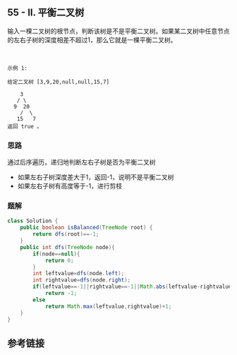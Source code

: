 ## 55 - II. 平衡二叉树
输入一棵二叉树的根节点，判断该树是不是平衡二叉树。如果某二叉树中任意节点的左右子树的深度相差不超过1，那么它就是一棵平衡二叉树。

 
```
示例 1:

给定二叉树 [3,9,20,null,null,15,7]

    3
   / \
  9  20
    /  \
   15   7
返回 true 。
```
### 思路
通过后序遍历，递归地判断左右子树是否为平衡二叉树
* 如果左右子树深度差大于1，返回-1，说明不是平衡二叉树
* 如果左右子树有高度等于-1，进行剪枝
### 题解
```java
class Solution {
    public boolean isBalanced(TreeNode root) {
        return dfs(root)==-1;
    }
    public int dfs(TreeNode node){
        if(node==null){
            return 0;
        }
        int leftvalue=dfs(node.left);
        int rightvalue=dfs(node.right);
        if(leftvalue==-1||rightvalue==-1||Math.abs(leftvalue-rightvalue)>1)
            return -1;
        else
            return Math.max(leftvalue,rightvalue)+1;
    }
}
```
## 参考链接